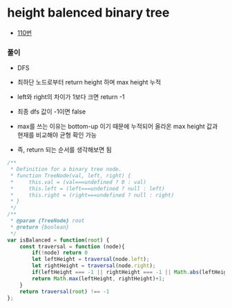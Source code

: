 # height balenced binary tree
 - [110번](https://leetcode.com/problems/balanced-binary-tree/)


### 풀이
  - DFS
  - 최하단 노드로부터 return height 하며 max height 누적
  - left와 right의 차이가 1보다 크면 return -1
  - 최종 dfs 값이 -1이면 false
  
  - max를 쓰는 이유는 bottom-up 이기 때문에 누적되어 올라온 max height 값과 현재를 비교해야 균형 확인 가능
  - 즉, return 되는 순서를 생각해보면 됨


  ```javascript
  /**
   * Definition for a binary tree node.
   * function TreeNode(val, left, right) {
   *     this.val = (val===undefined ? 0 : val)
   *     this.left = (left===undefined ? null : left)
   *     this.right = (right===undefined ? null : right)
   * }
   */
  /**
   * @param {TreeNode} root
   * @return {boolean}
   */
  var isBalanced = function(root) {
      const traversal = function (node){
          if(!node) return 0
          let leftHeight = traversal(node.left);
          let rightHeight = traversal(node.right);
          if(leftHeight === -1 || rightHeight === -1 || Math.abs(leftHeight-rightHeight) > 1) return -1
          return Math.max(leftHeight, rightHeight)+1;
      }
      return traversal(root) !== -1
  };
  ```